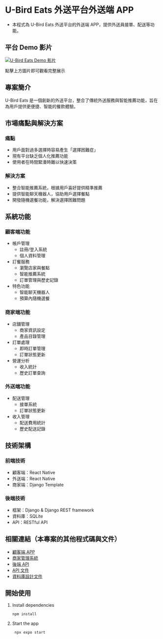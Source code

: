 # U-Bird Eats 外送平台外送端 APP

- 本程式為 U-Bird Eats 外送平台的外送端 APP，提供外送員接單、配送等功能。

## 平台 Demo 影片

[![U-Bird Eats Demo 影片](https://img.youtube.com/vi/6-N3gHLu0rA/0.jpg)](https://youtu.be/6-N3gHLu0rA)

點擊上方圖片即可觀看完整展示

## 專案簡介

U-Bird Eats 是一個創新的外送平台，整合了傳統外送服務與智能推薦功能，旨在為用戶提供更便捷、智能的餐飲體驗。

## 市場痛點與解決方案

### 痛點

- 用戶面對過多選擇時容易產生「選擇困難症」
- 現有平台缺乏個人化推薦功能
- 使用者在時間緊湊時難以快速決策

### 解決方案

- 整合智能推薦系統，根據用戶喜好提供精準推薦
- 提供智能聊天機器人，協助用戶選擇餐點
- 開發隨機選餐功能，解決選擇困難問題

## 系統功能

### 顧客端功能

- 帳戶管理
  - 註冊/登入系統
  - 個人資料管理
- 訂餐服務
  - 瀏覽店家與餐點
  - 智能推薦系統
  - 訂單管理與歷史記錄
- 特色功能
  - 智能聊天機器人
  - 預算內隨機選餐

### 商家端功能

- 店舖管理
  - 商家資訊設定
  - 產品目錄管理
- 訂單處理
  - 即時訂單管理
  - 訂單狀態更新
- 營運分析
  - 收入統計
  - 歷史訂單查詢

### 外送端功能

- 配送管理
  - 接單系統
  - 訂單狀態更新
- 收入管理
  - 配送費用統計
  - 歷史配送記錄

## 技術架構

### 前端技術

- 顧客端：React Native
- 外送端：React Native
- 商家端：Django Template

### 後端技術

- 框架：Django & Django REST framework
- 資料庫：SQLite
- API：RESTful API

## 相關連結（本專案的其他程式碼與文件）

- [顧客端 APP](https://github.com/RutoDa/U-BirdEat_APP-Customer)
- [商家管理系統](https://github.com/RutoDa/U-BirdEat_Backend)
- [後端 API](https://github.com/RutoDa/U-BirdEat_Backend)
- [API 文件](https://github.com/RutoDa/U-BirdEat_Backend/blob/main/docs/API%20Documentation.md)
- [資料庫設計文件](https://github.com/RutoDa/U-BirdEat_Backend/blob/main/docs/Database%20Design%20Documentation.md)

## 開始使用

1. Install dependencies

   ```bash
   npm install
   ```

2. Start the app

   ```bash
    npx expo start
   ```
